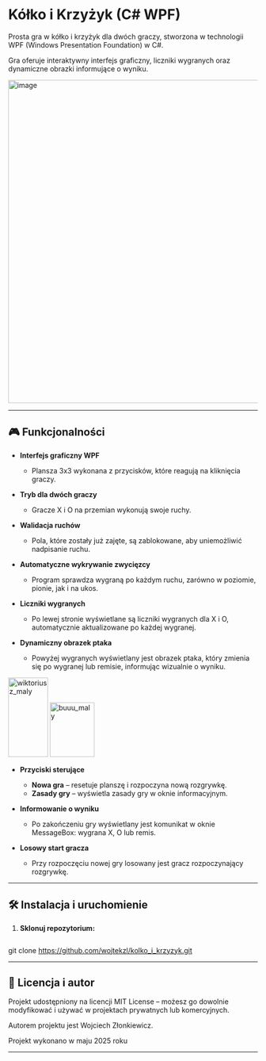 # Kółko i Krzyżyk (C# WPF)

Prosta gra w kółko i krzyżyk dla dwóch graczy, stworzona w technologii WPF (Windows Presentation Foundation) w C#.  

Gra oferuje interaktywny interfejs graficzny, liczniki wygranych oraz dynamiczne obrazki informujące o wyniku.

<img width="1173" height="652" alt="image" src="https://github.com/user-attachments/assets/bfb65dd2-dcb6-4804-bd93-3fdbde01c7de" />


---

## 🎮 Funkcjonalności

- **Interfejs graficzny WPF**  
  - Plansza 3x3 wykonana z przycisków, które reagują na kliknięcia graczy.  

- **Tryb dla dwóch graczy**  
  - Gracze X i O na przemian wykonują swoje ruchy.  

- **Walidacja ruchów**  
  - Pola, które zostały już zajęte, są zablokowane, aby uniemożliwić nadpisanie ruchu.  

- **Automatyczne wykrywanie zwycięzcy**  
  - Program sprawdza wygraną po każdym ruchu, zarówno w poziomie, pionie, jak i na ukos.  

- **Liczniki wygranych**  
  - Po lewej stronie wyświetlane są liczniki wygranych dla X i O, automatycznie aktualizowane po każdej wygranej.  

- **Dynamiczny obrazek ptaka**  
  - Powyżej wygranych wyświetlany jest obrazek ptaka, który zmienia się po wygranej lub remisie, informując wizualnie o wyniku.  

<img width="80" height="160" alt="wiktoriusz_maly" src="https://github.com/user-attachments/assets/09c37264-8f11-45fe-8ac8-872ca6cf7831" />
<img width="90" height="110" alt="buuu_maly" src="https://github.com/user-attachments/assets/beece702-8f9d-4670-8b04-17dd0b780fd4" />


- **Przyciski sterujące**  
  - **Nowa gra** – resetuje planszę i rozpoczyna nową rozgrywkę.  
  - **Zasady gry** – wyświetla zasady gry w oknie informacyjnym.

- **Informowanie o wyniku**  
  - Po zakończeniu gry wyświetlany jest komunikat w oknie MessageBox: wygrana X, O lub remis.  

- **Losowy start gracza**  
  - Przy rozpoczęciu nowej gry losowany jest gracz rozpoczynający rozgrywkę.

---

## 🛠 Instalacja i uruchomienie

1. **Sklonuj repozytorium:**
   ```bash
  git clone https://github.com/wojtekzl/kolko_i_krzyzyk.git

---

## 📜 Licencja i autor
Projekt udostępniony na licencji MIT License – możesz go dowolnie modyfikować i używać w projektach prywatnych lub komercyjnych.

Autorem projektu jest Wojciech Złonkiewicz.

Projekt wykonano w maju 2025 roku

---
